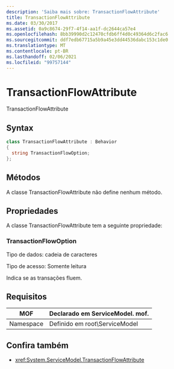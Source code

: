 ```yaml
---
description: 'Saiba mais sobre: TransactionFlowAttribute'
title: TransactionFlowAttribute
ms.date: 03/30/2017
ms.assetid: 0a9c8674-29f7-4f14-aa1f-dc2644ca57e4
ms.openlocfilehash: 8bb39990d2c12470cfdb6ff4d0c49364d6c2fac6
ms.sourcegitcommit: ddf7edb67715a5b9a45e3dd44536dabc153c1de0
ms.translationtype: MT
ms.contentlocale: pt-BR
ms.lasthandoff: 02/06/2021
ms.locfileid: "99757144"
---
```

# <a name="transactionflowattribute"></a>TransactionFlowAttribute

TransactionFlowAttribute  
  
## <a name="syntax"></a>Syntax  
  
```csharp
class TransactionFlowAttribute : Behavior  
{  
  string TransactionFlowOption;  
};  
```  
  
## <a name="methods"></a>Métodos  

 A classe TransactionFlowAttribute não define nenhum método.  
  
## <a name="properties"></a>Propriedades  

 A classe TransactionFlowAttribute tem a seguinte propriedade:  
  
### <a name="transactionflowoption"></a>TransactionFlowOption  

 Tipo de dados: cadeia de caracteres  
  
 Tipo de acesso: Somente leitura  
  
 Indica se as transações fluem.  
  
## <a name="requirements"></a>Requisitos  
  
|MOF|Declarado em ServiceModel. mof.|  
|---------|-----------------------------------|  
|Namespace|Definido em root\ServiceModel|  
  
## <a name="see-also"></a>Confira também

- <xref:System.ServiceModel.TransactionFlowAttribute>
